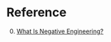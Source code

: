 # Reference

0. [What Is Negative Engineering?](https://future.com/negative-engineering-and-the-art-of-failing-successfully/)

